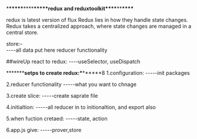 \***\*\*\*\*\***\*\*\*\***\*\*\*\*\***redux and reduxtoolkit**\*\*\*\***\*\***\*\*\*\***

redux is latest version of flux
Redux lies in how they handle state changes. Redux takes a centralized approach, where state changes are managed in a central store.

store:-  
----all data put here
reducer functionality

##wireUp react to redux:
----useSelector, useDispatch

\***\*\*\*\***setps to create redux:\***\*\*\*\***8
1.configuration:
-----init packages

2.reducer functionality
-----what you want to chnage

3.create slice:
-----create saprate file

4.initialtion:
-----all reducer in to initionaltion, and export also

5.when fuction cretaed:
-----state, action

6.app.js give:
-----prover,store
